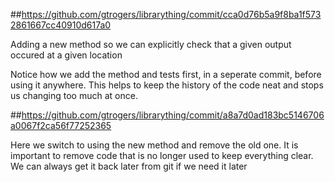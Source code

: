 
##https://github.com/gtrogers/librarything/commit/cca0d76b5a9f8ba1f5732861667cc40910d617a0

Adding a new method so we can explicitly check
that a given output occured at a given location

Notice how we add the method and tests first,
in a seperate commit, before using it anywhere.
This helps to keep the history of the code neat
and stops us changing too much at once.

##https://github.com/gtrogers/librarything/commit/a8a7d0ad183bc5146706a0067f2ca56f77252365

Here we switch to using the new method and remove
the old one. It is important to remove code that
is no longer used to keep everything clear. We can
always get it back later from git if we need it later

